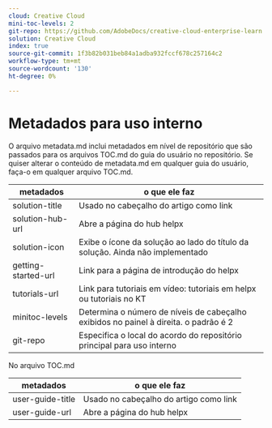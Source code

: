 ```yaml
---
cloud: Creative Cloud
mini-toc-levels: 2
git-repo: https://github.com/AdobeDocs/creative-cloud-enterprise-learn.pt-BR
solution: Creative Cloud
index: true
source-git-commit: 1f3b82b031beb84a1adba932fccf678c257164c2
workflow-type: tm+mt
source-wordcount: '130'
ht-degree: 0%

---
```



# Metadados para uso interno

O arquivo metadata.md inclui metadados em nível de repositório que são passados para os arquivos TOC.md do guia do usuário no repositório. Se quiser alterar o conteúdo de metadata.md em qualquer guia do usuário, faça-o em qualquer arquivo TOC.md.

| metadados | o que ele faz |
|--- |--- |
| solution-title | Usado no cabeçalho do artigo como link |
| solution-hub-url | Abre a página do hub helpx |
| solution-icon | Exibe o ícone da solução ao lado do título da solução. Ainda não implementado |
| getting-started-url | Link para a página de introdução do helpx |
| tutorials-url | Link para tutoriais em vídeo: tutoriais em helpx ou tutoriais no KT |
| minitoc-levels | Determina o número de níveis de cabeçalho exibidos no painel à direita. o padrão é 2 |
| git-repo | Especifica o local do acordo do repositório principal para uso interno |

No arquivo TOC.md

| metadados | o que ele faz |
|--- |--- |
| user-guide-title | Usado no cabeçalho do artigo como link |
| user-guide-url | Abre a página do hub helpx |
